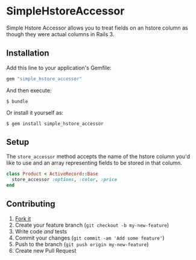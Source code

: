 # SimpleHstoreAccessor

Simple Hstore Accessor allows you to treat fields on an hstore column as though they were actual columns in Rails 3.

## Installation

Add this line to your application's Gemfile:

```ruby
gem "simple_hstore_accessor"
```

And then execute:

    $ bundle

Or install it yourself as:

    $ gem install simple_hstore_accessor

## Setup

The `store_accessor` method accepts the name of the hstore column you'd
like to use and an array representing fields to be stored in that column.

```ruby
class Product < ActiveRecord::Base
  store_accessor :options, :color, :price
end
```

## Contributing
1. [Fork it](https://github.com/abak-press/simple_hstore_accessor/fork)
2. Create your feature branch (`git checkout -b my-new-feature`)
3. Write code _and_ tests
4. Commit your changes (`git commit -am 'Add some feature'`)
5. Push to the branch (`git push origin my-new-feature`)
6. Create new Pull Request

